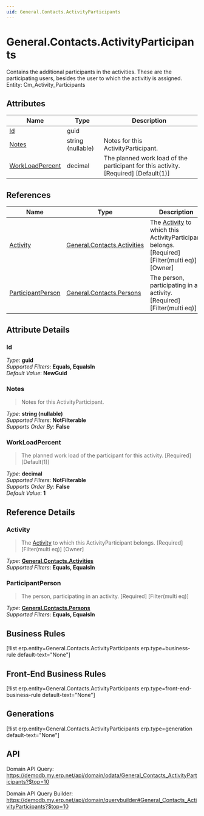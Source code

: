 ```yaml
---
uid: General.Contacts.ActivityParticipants
---
```

# General.Contacts.ActivityParticipants

Contains the additional participants in the activities. These are the participating users, besides the user to which the activitiy is assigned. Entity: Cm_Activity_Participants

## Attributes

| Name | Type | Description |
| ---- | ---- | --- |
| [Id](General.Contacts.ActivityParticipants.md#id) | guid |  
| [Notes](General.Contacts.ActivityParticipants.md#notes) | string (nullable) | Notes for this ActivityParticipant. 
| [WorkLoadPercent](General.Contacts.ActivityParticipants.md#workloadpercent) | decimal | The planned work load of the participant for this activity. [Required] [Default(1)] 

## References

| Name | Type | Description |
| ---- | ---- | --- |
| [Activity](General.Contacts.ActivityParticipants.md#activity) | [General.Contacts.Activities](General.Contacts.Activities.md) | The [Activity](General.Contacts.ActivityParticipants.md#activity) to which this ActivityParticipant belongs. [Required] [Filter(multi eq)] [Owner] |
| [ParticipantPerson](General.Contacts.ActivityParticipants.md#participantperson) | [General.Contacts.Persons](General.Contacts.Persons.md) | The person, participating in an activity. [Required] [Filter(multi eq)] |


## Attribute Details

### Id

_Type_: **guid**  
_Supported Filters_: **Equals, EqualsIn**  
_Default Value_: **NewGuid**  

### Notes

> Notes for this ActivityParticipant.

_Type_: **string (nullable)**  
_Supported Filters_: **NotFilterable**  
_Supports Order By_: **False**  

### WorkLoadPercent

> The planned work load of the participant for this activity. [Required] [Default(1)]

_Type_: **decimal**  
_Supported Filters_: **NotFilterable**  
_Supports Order By_: **False**  
_Default Value_: **1**  


## Reference Details

### Activity

> The [Activity](General.Contacts.ActivityParticipants.md#activity) to which this ActivityParticipant belongs. [Required] [Filter(multi eq)] [Owner]

_Type_: **[General.Contacts.Activities](General.Contacts.Activities.md)**  
_Supported Filters_: **Equals, EqualsIn**  

### ParticipantPerson

> The person, participating in an activity. [Required] [Filter(multi eq)]

_Type_: **[General.Contacts.Persons](General.Contacts.Persons.md)**  
_Supported Filters_: **Equals, EqualsIn**  



## Business Rules

[!list erp.entity=General.Contacts.ActivityParticipants erp.type=business-rule default-text="None"]

## Front-End Business Rules

[!list erp.entity=General.Contacts.ActivityParticipants erp.type=front-end-business-rule default-text="None"]

## Generations

[!list erp.entity=General.Contacts.ActivityParticipants erp.type=generation default-text="None"]

## API

Domain API Query:
<https://demodb.my.erp.net/api/domain/odata/General_Contacts_ActivityParticipants?$top=10>

Domain API Query Builder:
<https://demodb.my.erp.net/api/domain/querybuilder#General_Contacts_ActivityParticipants?$top=10>

